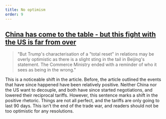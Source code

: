 ```yaml
---
title: No optimism
order: 9
---
```


## [China has come to the table - but this fight with the US is far from over](https://www.bbc.com/news/articles/c1j5r9ngd3ko)

> "But Trump's characterisation of a "total reset" in relations may be overly optimistic as there is a slight sting in the tail in Beijing's statement. The Commerce Ministry ended with a reminder of who it sees as being in the wrong."

This is a noticeable shift in the article. Before, the article outlined the events that have since happened have been relatively positive. Neither China nor the US want to decouple, and both have since started negotiations, and lowered their reciprocal tariffs. However, this sentence marks a shift in the positive rhetoric. Things are not all perfect, and the tariffs are only going to last 90 days. This isn't the end of the trade war, and readers should not be too optimistic for any resolutions.